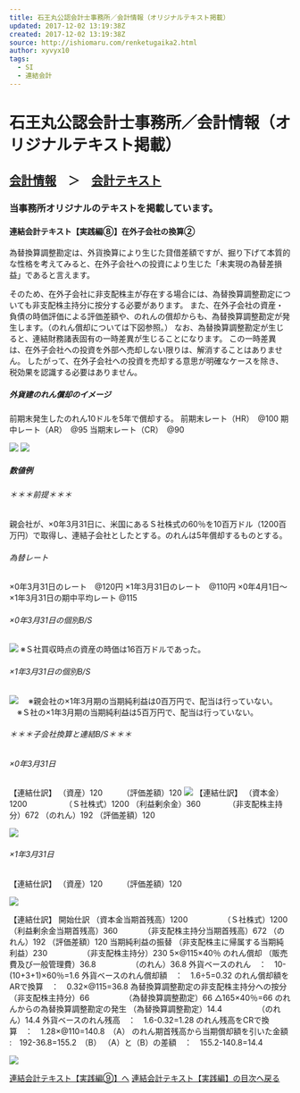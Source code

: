```yaml
---
title: 石王丸公認会計士事務所／会計情報（オリジナルテキスト掲載）
updated: 2017-12-02 13:19:38Z
created: 2017-12-02 13:19:38Z
source: http://ishiomaru.com/renketugaika2.html
author: xyvyx10
tags:
  - SI
  - 連結会計
---
```


# 石王丸公認会計士事務所／会計情報（オリジナルテキスト掲載）

## [会計情報](http://ishiomaru.com/kaikeijouhou.html)　＞　[会計テキスト](http://ishiomaru.com/kaikeitext.html)

### 当事務所オリジナルのテキストを掲載しています。

#### 連結会計テキスト【実践編⑧】在外子会社の換算②

為替換算調整勘定は、外貨換算により生じた貸借差額ですが、掘り下げて本質的な性格を考えてみると、在外子会社への投資により生じた「未実現の為替差損益」であると言えます。

そのため、在外子会社に非支配株主が存在する場合には、為替換算調整勘定についても非支配株主持分に按分する必要があります。
また、在外子会社の資産・負債の時価評価による評価差額や、のれんの償却からも、為替換算調整勘定が発生します。（のれん償却については下図参照。）
なお、為替換算調整勘定が生じると、連結財務諸表固有の一時差異が生じることになります。
この一時差異は、在外子会社への投資を外部へ売却しない限りは、解消することはありません。
したがって、在外子会社への投資を売却する意思が明確なケースを除き、税効果を認識する必要はありません。

##### 外貨建のれん償却のイメージ

前期末発生したのれん10ドルを5年で償却する。
前期末レート（HR）　@100
期中レート（AR）　@95
当期末レート（CR）　@90

![](../_resources/5bc89920583852abab43f70dbeec60c8.png)
![](../_resources/2990edefe6974ca253b2a4f3d984e48a.png)

##### 数値例

###### ＊＊＊前提＊＊＊

親会社が、×0年3月31日に、米国にあるＳ社株式の60％を10百万ドル（1200百万円）で取得し、連結子会社としたとする。のれんは5年償却するものとする。

###### 為替レート

×0年3月31日のレート　@120円
×1年3月31日のレート　@110円
×0年4月1日～×1年3月31日の期中平均レート @115

###### ×0年3月31日の個別B/S

![](../_resources/fcde7e53047eec817f80a5bbca606000.png)
※Ｓ社買収時点の資産の時価は16百万ドルであった。

###### ×1年3月31日の個別B/S

![](../_resources/7b66848c3814000d091e3a5d8e02064b.png)
　※親会社の×1年3月期の当期純利益は0百万円で、配当は行っていない。
　※Ｓ社の×1年3月期の当期純利益は5百万円で、配当は行っていない。

###### ＊＊＊子会社換算と連結B/S＊＊＊

###### ×0年3月31日

【連結仕訳】
（資産）120　　　（評価差額）120
![](../_resources/48808dc4a33082714ad32e61a0d51973.png)
【連結仕訳】
（資本金）1200 　　　　　（Ｓ社株式）1200
（利益剰余金）360　　　　（非支配株主持分）672
（のれん）192
（評価差額）120

![](../_resources/88246eb096f87fb6700e98eb25872da7.png)

###### ×1年3月31日

【連結仕訳】
（資産）120　　　（評価差額）120

![](../_resources/1ca2ef2afe8b7b33233f5a1df29df151.png)

【連結仕訳】
開始仕訳
（資本金当期首残高）1200　　　　　（Ｓ社株式）1200
（利益剰余金当期首残高）360　　　 （非支配株主持分当期首残高）672
（のれん）192
（評価差額）120
当期純利益の振替
（非支配株主に帰属する当期純利益）230　　　　　（非支配株主持分）230
5×@115×40％
のれん償却
（販売費及び一般管理費）36.8　　　　　（のれん）36.8
外貨ベースのれん　：　10-(10+3+1)×60％=1.6
外貨ベースのれん償却額　：　1.6÷5=0.32
のれん償却額をARで換算　：　0.32×@115=36.8
為替換算調整勘定の非支配株主持分への按分
（非支配株主持分）66　　　　　（為替換算調整勘定）66
△165×40％=66
のれんからの為替換算調整勘定の発生
（為替換算調整勘定）14.4　　　　　（のれん）14.4
外貨ベースのれん残高　：　1.6-0.32=1.28
のれん残高をCRで換算　：　1.28×@110=140.8　（A）
のれん期首残高から当期償却額を引いた金額 :　192-36.8=155.2　（B）
（A）と（B）の差額　：　155.2-140.8=14.4

![](../_resources/493b9be7cf9d945557c0459edc17371e.png)

[連結会計テキスト【実践編⑨】へ](http://ishiomaru.com/renketumotibun1.html)
[連結会計テキスト【実践編】の目次へ戻る](http://ishiomaru.com/renketujissenmokuji.html)
